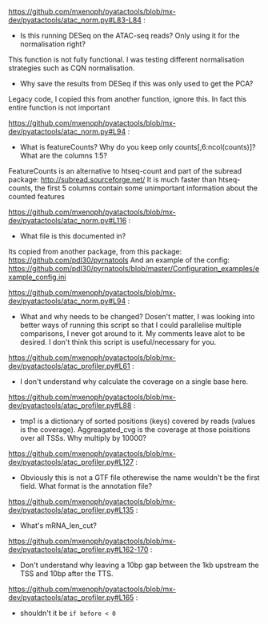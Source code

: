https://github.com/mxenoph/pyatactools/blob/mx-dev/pyatactools/atac_norm.py#L83-L84 :

 * Is this running DESeq on the ATAC-seq reads? Only using it for the
 normalisation right?

 This function is not fully functional. I was testing different normalisation strategies such as CQN normalisation.

 * Why save the results from DESeq if this was only used to get the PCA?

 Legacy code, I copied this from another function, ignore this. In fact this entire function is not important

https://github.com/mxenoph/pyatactools/blob/mx-dev/pyatactools/atac_norm.py#L94 :

 * What is featureCounts? Why do you keep only counts[,6:ncol(counts)]? What are the columns 1:5?
 
FeatureCounts is an alternative to htseq-count and part of the subread package: http://subread.sourceforge.net/ It is much faster than htseq-counts, the first 5 columns contain some unimportant information about the counted features

https://github.com/mxenoph/pyatactools/blob/mx-dev/pyatactools/atac_norm.py#L116 :

 * What file is this documented in?
 
 Its copied from another package, from this package: https://github.com/pdl30/pyrnatools And an example of the config: https://github.com/pdl30/pyrnatools/blob/master/Configuration_examples/example_config.ini

https://github.com/mxenoph/pyatactools/blob/mx-dev/pyatactools/atac_norm.py#L94 :

 * What and why needs to be changed?
Dosen't matter, I was looking into better ways of running this script so that I could parallelise multiple comparisons, I never got around to it. My comments leave alot to be desired.
I don't think this script is useful/necessary for you.

https://github.com/mxenoph/pyatactools/blob/mx-dev/pyatactools/atac_profiler.py#L61 :

 * I don't understand why calculate the coverage on a single base here.

https://github.com/mxenoph/pyatactools/blob/mx-dev/pyatactools/atac_profiler.py#L88 :

 * tmp1 is a dictionary of sorted positions (keys) covered by reads (values is the coverage). Aggreagated_cvg is the coverage at those poisitions over all TSSs.
 Why multiply by 10000? 

https://github.com/mxenoph/pyatactools/blob/mx-dev/pyatactools/atac_profiler.py#L127 :

 * Obviously this is not a GTF file otherewise the name wouldn't be the first
 field. What format is the annotation file?

https://github.com/mxenoph/pyatactools/blob/mx-dev/pyatactools/atac_profiler.py#L135 :

 * What's mRNA_len_cut?

https://github.com/mxenoph/pyatactools/blob/mx-dev/pyatactools/atac_profiler.py#L162-170 :
 
 * Don't understand why leaving a 10bp gap between the 1kb upstream the TSS and
 10bp after the TTS.

https://github.com/mxenoph/pyatactools/blob/mx-dev/pyatactools/atac_profiler.py#L165 :

 * shouldn't it be `if before < 0`
